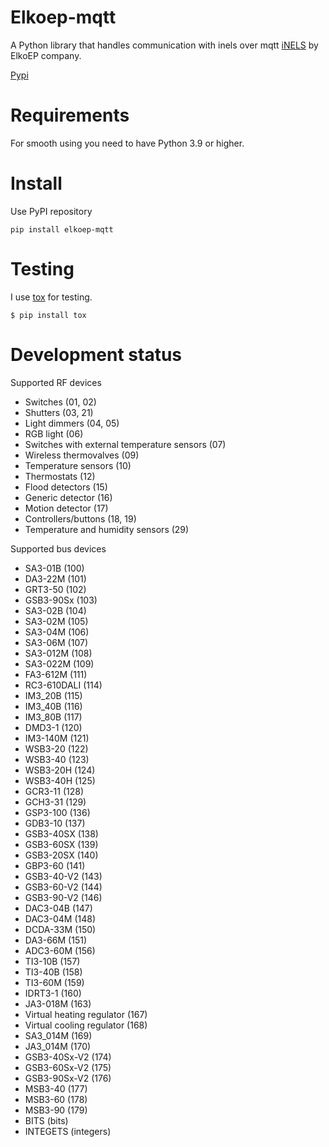 # Elkoep-mqtt

A Python library that handles communication with inels over mqtt
[iNELS](https://www.inels.com/) by ElkoEP company.

[Pypi](https://pypi.org/project/elkoep-mqtt/)

# Requirements

For smooth using you need to have Python 3.9 or higher.

# Install

Use PyPI repository

```
pip install elkoep-mqtt
```

# Testing

I use [tox](https://tox.readthedocs.io) for testing.

```
$ pip install tox

```

# Development status

Supported RF devices

- Switches (01, 02)
- Shutters (03, 21)
- Light dimmers (04, 05)
- RGB light (06)
- Switches with external temperature sensors (07)
- Wireless thermovalves (09)
- Temperature sensors (10)
- Thermostats (12)
- Flood detectors (15)
- Generic detector (16)
- Motion detector (17)
- Controllers/buttons (18, 19)
- Temperature and humidity sensors (29)

Supported bus devices

- SA3-01B (100)
- DA3-22M (101)
- GRT3-50 (102)
- GSB3-90Sx (103)
- SA3-02B (104)
- SA3-02M (105)
- SA3-04M (106)
- SA3-06M (107)
- SA3-012M (108)
- SA3-022M (109)
- FA3-612M (111)
- RC3-610DALI (114)
- IM3_20B (115)
- IM3_40B (116)
- IM3_80B (117)
- DMD3-1 (120)
- IM3-140M (121)
- WSB3-20 (122)
- WSB3-40 (123)
- WSB3-20H (124)
- WSB3-40H (125)
- GCR3-11 (128)
- GCH3-31 (129)
- GSP3-100 (136)
- GDB3-10 (137)
- GSB3-40SX (138)
- GSB3-60SX (139)
- GSB3-20SX (140)
- GBP3-60 (141)
- GSB3-40-V2 (143)
- GSB3-60-V2 (144)
- GSB3-90-V2 (146)
- DAC3-04B (147)
- DAC3-04M (148)
- DCDA-33M (150)
- DA3-66M (151)
- ADC3-60M (156)
- TI3-10B (157)
- TI3-40B (158)
- TI3-60M (159)
- IDRT3-1 (160)
- JA3-018M (163)
- Virtual heating regulator (167)
- Virtual cooling regulator (168)
- SA3_014M (169)
- JA3_014M (170)
- GSB3-40Sx-V2 (174)
- GSB3-60Sx-V2 (175)
- GSB3-90Sx-V2 (176)
- MSB3-40 (177)
- MSB3-60 (178)
- MSB3-90 (179)
- BITS (bits)
- INTEGETS (integers)